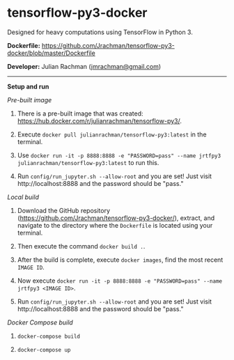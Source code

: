 # tensorflow-py3-docker

Designed for heavy computations using TensorFlow in Python 3.

**Dockerfile:** https://github.com/Jrachman/tensorflow-py3-docker/blob/master/Dockerfile

**Developer:** Julian Rachman (jmrachman@gmail.com)

---

**Setup and run**

*Pre-built image*

1. There is a pre-built image that was created: https://hub.docker.com/r/julianrachman/tensorflow-py3/. 

2. Execute `docker pull julianrachman/tensorflow-py3:latest` in the terminal.

3. Use `docker run -it -p 8888:8888 -e "PASSWORD=pass" --name jrtfpy3 julianrachman/tensorflow-py3:latest` to run this.

4. Run `config/run_jupyter.sh --allow-root` and you are set! Just visit http://localhost:8888 and the password should be "pass."

*Local build*

1. Download the GitHub repository (https://github.com/Jrachman/tensorflow-py3-docker/), extract, and navigate to the directory where the `Dockerfile` is located using your terminal.

2. Then execute the command `docker build .`.
 
3. After the build is complete, execute `docker images`, find the most recent `IMAGE ID`.
 
4. Now execute `docker run -it -p 8888:8888 -e "PASSWORD=pass" --name jrtfpy3 <IMAGE ID>`.

4. Run `config/run_jupyter.sh --allow-root` and you are set! Just visit http://localhost:8888 and the password should be "pass."
 
*Docker Compose build*
 
1. `docker-compose build`
 
2. `docker-compose up`
 
